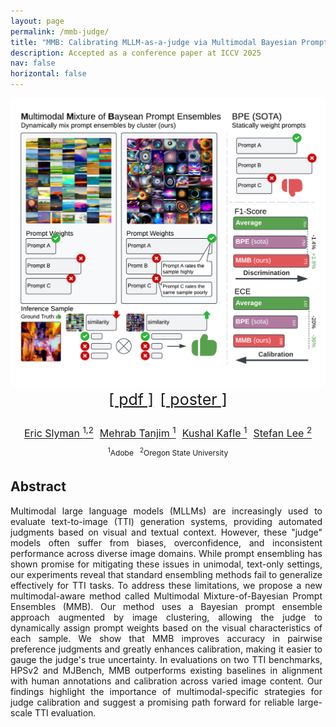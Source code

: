 ```yaml
---
layout: page
permalink: /mmb-judge/
title: "MMB: Calibrating MLLM-as-a-judge via Multimodal Bayesian Prompt Ensembles"
description: Accepted as a conference paper at ICCV 2025
nav: false
horizontal: false
---
```


<div style="display: flex; flex-direction: column; align-items: center; margin-bottom: 1rem">

<div style="background-color: white; width: 100%;">
<img src="/assets/img/mmb.png" alt="MMB" width="100%" style="margin-bottom: 1rem;"/>
</div>
<div style="width: 100%; display: flex; justify-content: center; font-size: 25px; margin-bottom: 1rem; flex-direction: row; flex-wrap: wrap;">
<a style="margin: 5px;" href="https://arxiv.org/abs/2509.08777">[ pdf ]</a>
<a style="margin: 5px;" href="{{ '/assets/img/mmb_poster.png' | relative_url }}">[ poster ]</a>
</div>

<div style="width: 100%; display: flex; justify-content: center; font-size: 16px;">
<a style="margin: 5px;" href="https://ericslyman.com/">Eric Slyman <sup>1,2</sup></a>
<a style="margin: 5px;" href="https://mehrab-tanjim.github.io/">Mehrab Tanjim <sup>1</sup></a>
<a style="margin: 5px;" href="https://kushalkafle.com/">Kushal Kafle <sup>1</sup></a>
<a style="margin: 5px;" href="https://web.engr.oregonstate.edu/~leestef/">Stefan Lee <sup>2</sup></a>
</div>

<div style="width: 100%; display: flex; justify-content: center; font-size: 12px;">
<div style="margin: 5px;"><sup>1</sup>Adobe</div>
<div style="margin: 5px;"><sup>2</sup>Oregon State University</div>
</div>
</div>

## Abstract

<p style="text-align: justify; text-justify: inter-word; padding-right: 5px">
Multimodal large language models (MLLMs) are increasingly used to evaluate text-to-image (TTI) generation systems, providing automated judgments based on visual and textual context. However, these "judge" models often suffer from biases, overconfidence, and inconsistent performance across diverse image domains. While prompt ensembling has shown promise for mitigating these issues in unimodal, text-only settings, our experiments reveal that standard ensembling methods fail to generalize effectively for TTI tasks. To address these limitations, we propose a new multimodal-aware method called Multimodal Mixture-of-Bayesian Prompt Ensembles (MMB). Our method uses a Bayesian prompt ensemble approach augmented by image clustering, allowing the judge to dynamically assign prompt weights based on the visual characteristics of each sample. We show that MMB improves accuracy in pairwise preference judgments and greatly enhances calibration, making it easier to gauge the judge's true uncertainty. In evaluations on two TTI benchmarks, HPSv2 and MJBench, MMB outperforms existing baselines in alignment with human annotations and calibration across varied image content. Our findings highlight the importance of multimodal-specific strategies for judge calibration and suggest a promising path forward for reliable large-scale TTI evaluation.
</p>